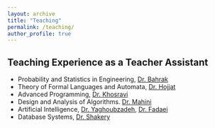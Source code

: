 ```yaml
---
layout: archive
title: "Teaching"
permalink: /teaching/
author_profile: true
---
```


## Teaching Experience as a Teacher Assistant

- Probability and Statistics in Engineering, [Dr. Bahrak](https://profile.ut.ac.ir/en/~bahrak)
- Theory of Formal Languages and Automata, [Dr. Hojjat](https://www.cs.rit.edu/~hh/)
- Advanced Programming, [Dr. Khosravi](http://ece.ut.ac.ir/en/~r.khosravi)
- Design and Analysis of Algorithms. [Dr. Mahini](https://ece.ut.ac.ir/en/~hamid.mahini)
- Artificial Intelligence, [Dr. Yaghoubzadeh](https://yyaghoobzadeh.github.io/), [Dr. Fadaei](https://scholar.google.com/citations?user=zdY-omQAAAAJ&hl=en)
- Database Systems, [Dr. Shakery](https://ece.ut.ac.ir/en/~shakery)